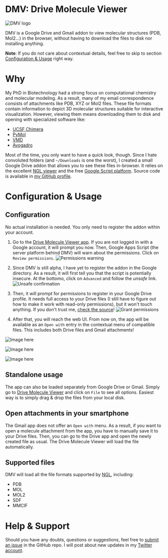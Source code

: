 # DMV: Drive Molecule Viewer

![DMV logo](images/dmv-512x512.png)

DMV is a Google Drive and Gmail addon to view molecular structures (PDB, Mol2...) in the browser, without having to download the files to disk nor installing anything.

**Note**: If you do not care about contextual details, feel free to skip to section [Configuration & Usage](#configuration-usage) right way.

# Why

My PhD in Biotechnology had a strong focus on computational chemistry and molecular modeling. As a result, many of my email correspondence consists of attachments like PDB, XYZ or Mol2 files. These file formats contain information to depict 3D molecular structures suitable for interactive visualization. However, viewing them means downloading them to disk and opening with specialized software like:

- [UCSF Chimera](https://www.cgl.ucsf.edu/chimera)
- [PyMol](https://pymol.org/2/)
- [VMD](https://www.ks.uiuc.edu/Research/vmd/)
- [Avogadro](https://avogadro.cc/)

Most of the time, you only want to have a quick look, though. Since I hate convoluted folders (and `~/Downloads` is one the worst), I created a small Google Drive addon that allows you to see these files in-browser. It relies on the excellent [NGL viewer](http://nglviewer.org/#ngl) and the free [Google Script platform](https://www.google.com/script/start/). Source code is available in [my GitHub profile](https://github.com/jaimergp/drive-molecule-viewer).

# Configuration & Usage

## Configuration

No actual installation is needed. You only need to register the addon within your account.

1. Go to the [Drive Molecule Viewer app](http://dmv.insilichem.com). If you are not logged in with a Google account, it will prompt you now. Then, Google Apps Script (the server platform behind DMV) will warn about the permissions. Click on `Review permissions`. ![Permissions warning](images/tutorial/permissions01.png)

2. Since DMV is still alpha, I have yet to register the addon in the Google directory. As a result, it will first tell you that the script is potentially insecure. At the bottomo, click on `Advanced` and follow the *unsafe* link. ![Unsafe confirmation](images/tutorial/permissions02.png)

3. Then, it will prompt for permissions to register in your Google Drive profile. It needs full access to your Drive files (I still have to figure out how to make it work with read-only permissions), but it won't touch anything. If you don't trust me, [check the source](https://github.com/jaimergp/dmv)! ![Grant permissions](images/tutorial/permissions03.png)

3. After that, you will reach the web UI. From now on, the app will be available as an `Open with` entry in the contextual menu of compatible files. This includes both Drive files and Gmail attachments! 

![Image here](images/tutorial/permissions04.png)

![Image here](images/tutorial/permissions05.png)

![Image here](images/tutorial/permissions06.png)

## Standalone usage

The app can also be loaded separately from Google Drive or Gmail. Simply go to [Drive Molecule Viewer](http://dmv.insilichem.com) and click on `File` to see all options. Easiest way is to simply drag & drop the files from your local disk.

## Open attachments in your smartphone

The Gmail app does not offer an `Open with` menu. As a result, if you want to open a molecule attachment from the app, you have to manually save it to your Drive files. Then, you can go to the Drive app and open the newly created file as usual. The Drive Molecule Viewer will load the file automatically.

## Supported files

DMV will load all the file formats supported by [NGL](https://github.com/arose/ngl), including:

- PDB
- MOL
- MOL2
- SDF
- MMCIF

# Help & Support

Should you have any doubts, questions or suggestions, feel free to [submit an issue](https://github.com/jaimergp/dmv/issues) in the GitHub repo. I will post about new updates in my [Twitter account](https://twitter.com/jaime_rgp).